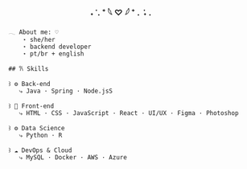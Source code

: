 ### <p align = center> ˖ ݁ . ⁺ 𓆩 ♡ 𓆪 ⁺ . ݁ ˖ . </p>

<table>
    <tr>                                                                                         
                                                                                                    
        
        𓂃 About me: ♡
            ⋆ she/her
            ⋆ backend developer
            ⋆ pt/br + english
            
        ## 𐙚 Skills
        
        ꒱ ⚙️ Back-end  
           ⤷ Java · Spring · Node.jsS
        
        ꒱ 🎨 Front-end  
           ⤷ HTML · CSS · JavaScript · React · UI/UX · Figma · Photoshop

        ꒱ ⚙️ Data Science  
           ⤷ Python · R
        
        ꒱ ☁️ DevOps & Cloud 
           ⤷ MySQL · Docker · AWS · Azure
    
</tr>
</table>
